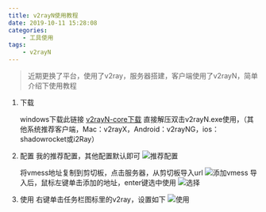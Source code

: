 ```yaml
---
title: v2rayN使用教程
date: 2019-10-11 15:28:08
categories:
	- 工具使用
tags:
	- v2rayN
---
```


> 近期更换了平台，使用了v2ray，服务器搭建，客户端使用了v2rayN，简单介绍下使用教程

1. 下载

   windows下载此链接 [v2rayN-core下载](https://github.com/2dust/v2rayN/releases) 直接解压双击v2rayN.exe使用，（其他系统推荐客户端，Mac：v2rayX，Android：v2rayNG，ios：shadowrocket或i2Ray）

2. 配置
   我的推荐配置，其他配置默认即可
   ![推荐配置](https://pic.superbed.cn/item/5da0319b451253d178f66055.png)
   
   <!-- more-->
   
   将vmess地址复制到剪切板，点击服务器，从剪切板导入url
   ![添加vmess](https://pic.superbed.cn/item/5da033cb451253d178f6e88b.png)
   导入后，鼠标左键单击添加的地址，enter键选中使用
   ![选择](https://pic.superbed.cn/item/5da033fe451253d178f6f30d.jpg)
   
3. 使用
   右键单击任务栏图标里的v2ray，设置如下
   ![使用](https://pic.superbed.cn/item/5da03442451253d178f702b0.png)